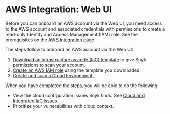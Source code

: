 # AWS Integration: Web UI

Before you can onboard an AWS account via the Web UI, you need access to the AWS account and associated credentials with permissions to create a read-only Identity and Access Management (IAM) role. See the prerequisites on the [AWS integration](../) page.

The steps follow to onboard an AWS account via the Web UI:

1. [Download an infrastructure as code (IaC) template](step-1-download-iam-role-iac-template-web-ui.md) to give Snyk permissions to scan your account.
2. [Create an AWS IAM role](step-2-create-the-snyk-iam-role.md) using the template you downloaded.
3. [Create and scan a Cloud Environment.](step-3-create-and-scan-a-snyk-cloud-environment-web-ui.md)

When you have completed the steps, you will be able to do the following:

* View the cloud configuration issues Snyk finds. See [Cloud and Integrated IaC issues](../../../../scan-cloud-deployment/integrated-iac-with-cloud-context/snyk-cloud-issues/).
* Prioritize your vulnerabilities with cloud context.
